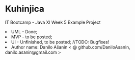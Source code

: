 # Kuhinjica
IT Bootcamp - Java XI Week 5 Example Project
<li> UML - Done; </li>
<li> MVP - to be posted; </li>
<li> UI - Unfinished, to be posted; //TODO: Bugfixes! </li>
<li> Author name: Danilo Ašanin < @ github.com/DaniloAsanin, danilo.asanin@gmail.com > </li>
